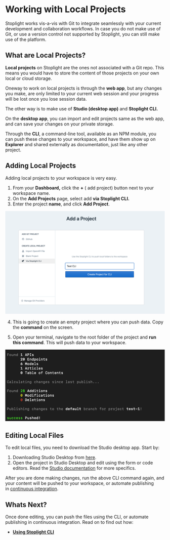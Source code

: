 # Working with Local Projects

Stoplight works vis-a-vis with Git to integrate seamlessly with your current development and collaboration workflows. In case you do not make use of Git, or use a version control not supported by Stoplight, you can still make use of the platform. 

## **What are Local Projects?**

**Local projects** on Stoplight are the ones not associated with a Git repo. This means you would have to store the content of those projects on your own local or cloud storage. 

Oneway to work on local projects is through the **web app**, but any changes you make, are only limited to your current web session and your progress will be lost once you lose session data. 

The other way is to make use of **Studio (desktop app)** and **Stoplight CLI.** 

On the **desktop app**, you can import and edit projects same as the web app, and can save your changes on your private storage. 

Through the **CLI**, a command-line tool, available as an NPM module, you can push these changes to your workspace, and have them show up on **Explorer** and shared externally as documentation, just like any other project. 

## **Adding Local Projects**

Adding local projects to your workspace is very easy. 

1. From your **Dashboard,** click the **+** ( add project) button next to your workspace name. 
2. On the **Add Projects** page, select add **via Stoplight CLI.**
3. Enter the project **name**, and click **Add Project**. 

  ![Local Projects](../assets/images/localprojects1.png)

4. This is going to create an empty project where you can push data. Copy the **command** on the screen.

5. Open your terminal, navigate to the root folder of the project and **run this command**. This will push data to your workspace. 

  ![Local Projects](../assets/images/localprojects2.png)

## **Editing Local Files**

To edit local files, you need to download the Studio desktop app. Start by:

1. Downloading Studio Desktop from [here](https://stoplight.io/studio/).
2. Open the project in Studio Desktop and edit using the form or code editors. Read the [Studio documentation](https://meta.stoplight.io/docs/studio/) for more specifics.

After you are done making changes, run the above CLI command again, and your content will be pushed to your workspace, or automate publishing in [continuous integration](https://meta.stoplight.io/docs/platform/2.-workspaces/g.automating-publishing.md#continous-integration).

## Whats Next?

Once done editing, you can push the files using the CLI, or automate publishing in continuous integration. Read on to find out how: 

- **[Using Stoplight CLI](Stoplight-CLI.md)**
